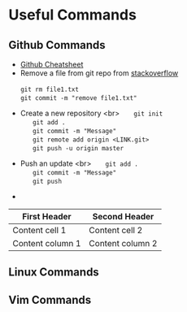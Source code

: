 # Useful Commands
## Github Commands
* [Github Cheatsheet](https://github.com/MaraimElbadri/Useful-Commands.git)
* Remove a file from git repo from [stackoverflow](https://stackoverflow.com/questions/2047465/how-can-i-delete-a-file-from-git-repo)

&nbsp;&nbsp;&nbsp;&nbsp;&nbsp;&nbsp;`git rm file1.txt`<br/>
&nbsp;&nbsp;&nbsp;&nbsp;&nbsp;&nbsp;`git commit -m "remove file1.txt"`

* Create a new repository <br\>
&nbsp;&nbsp;&nbsp;&nbsp;&nbsp;&nbsp;`git init`<br/>
&nbsp;&nbsp;&nbsp;&nbsp;&nbsp;&nbsp;`git add .`<br/>
&nbsp;&nbsp;&nbsp;&nbsp;&nbsp;&nbsp;`git commit -m "Message"`<br/>
&nbsp;&nbsp;&nbsp;&nbsp;&nbsp;&nbsp;`git remote add origin <LINK.git>`<br/>
&nbsp;&nbsp;&nbsp;&nbsp;&nbsp;&nbsp;`git push -u origin master`<br/>

* Push an update <br\>
&nbsp;&nbsp;&nbsp;&nbsp;&nbsp;&nbsp;`git add .`<br/>
&nbsp;&nbsp;&nbsp;&nbsp;&nbsp;&nbsp;`git commit -m "Message"`<br/>
&nbsp;&nbsp;&nbsp;&nbsp;&nbsp;&nbsp;`git push`<br/>

* 

First Header | Second Header
------------ | -------------
Content cell 1 | Content cell 2
Content column 1 | Content column 2

## Linux Commands 

## Vim Commands 

